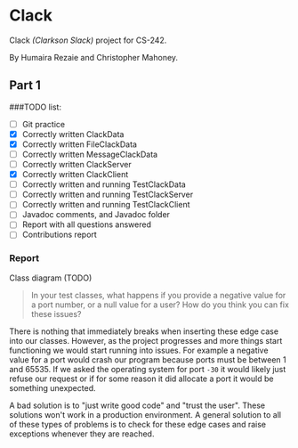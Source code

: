 # Clack
Clack _(Clarkson Slack)_ project for CS-242.

By Humaira Rezaie and Christopher Mahoney.

## Part 1
###TODO list:
- [ ] Git practice
- [x] Correctly written ClackData
- [x] Correctly written FileClackData
- [ ] Correctly written MessageClackData
- [ ] Correctly written ClackServer 
- [x] Correctly written ClackClient
- [ ] Correctly written and running TestClackData
- [ ] Correctly written and running TestClackServer
- [ ] Correctly written and running TestClackClient
- [ ] Javadoc comments, and Javadoc folder
- [ ] Report with all questions answered
- [ ] Contributions report

### Report

Class diagram (TODO)

> In your test classes, what happens if you provide a negative value for a port
number, or a null value for a user? How do you think you can fix these issues?

There is nothing that immediately breaks when inserting these edge case into our classes. 
However, as the project progresses and more things start functioning we would start running into issues.
For example a negative value for a port would crash our program because ports must be between 1 and 65535.
If we asked the operating system for port `-30` it would likely just refuse our request or if 
for some reason it did allocate a port it would be something unexpected.

A bad solution is to "just write good code" and "trust the user". These solutions won't work in a production 
environment. A general solution to all of these types of problems is to check for these edge cases and raise exceptions
whenever they are reached.